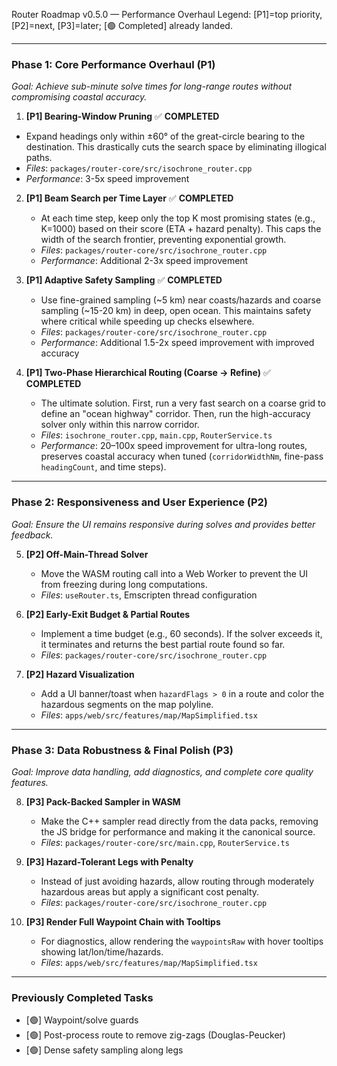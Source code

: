 Router Roadmap v0.5.0 — Performance Overhaul
Legend: [P1]=top priority, [P2]=next, [P3]=later; [🟢 Completed] already landed.

---
### Phase 1: Core Performance Overhaul (P1)
*Goal: Achieve sub-minute solve times for long-range routes without compromising coastal accuracy.*

1) **[P1] Bearing-Window Pruning** ✅ **COMPLETED**
  - Expand headings only within ±60° of the great-circle bearing to the destination. This drastically cuts the search space by eliminating illogical paths.
  - *Files*: `packages/router-core/src/isochrone_router.cpp`
  - *Performance*: 3-5x speed improvement

2) **[P1] Beam Search per Time Layer** ✅ **COMPLETED**
   - At each time step, keep only the top K most promising states (e.g., K=1000) based on their score (ETA + hazard penalty). This caps the width of the search frontier, preventing exponential growth.
   - *Files*: `packages/router-core/src/isochrone_router.cpp`
   - *Performance*: Additional 2-3x speed improvement

3) **[P1] Adaptive Safety Sampling** ✅ **COMPLETED**
   - Use fine-grained sampling (~5 km) near coasts/hazards and coarse sampling (~15-20 km) in deep, open ocean. This maintains safety where critical while speeding up checks elsewhere.
   - *Files*: `packages/router-core/src/isochrone_router.cpp`
   - *Performance*: Additional 1.5-2x speed improvement with improved accuracy

4) **[P1] Two-Phase Hierarchical Routing (Coarse → Refine)** ✅ **COMPLETED**
   - The ultimate solution. First, run a very fast search on a coarse grid to define an "ocean highway" corridor. Then, run the high-accuracy solver only within this narrow corridor.
   - *Files*: `isochrone_router.cpp`, `main.cpp`, `RouterService.ts`
   - *Performance*: 20–100x speed improvement for ultra-long routes, preserves coastal accuracy when tuned (`corridorWidthNm`, fine-pass `headingCount`, and time steps).

---
### Phase 2: Responsiveness and User Experience (P2)
*Goal: Ensure the UI remains responsive during solves and provides better feedback.*

5) **[P2] Off-Main-Thread Solver**
   - Move the WASM routing call into a Web Worker to prevent the UI from freezing during long computations.
   - *Files*: `useRouter.ts`, Emscripten thread configuration

6) **[P2] Early-Exit Budget & Partial Routes**
   - Implement a time budget (e.g., 60 seconds). If the solver exceeds it, it terminates and returns the best partial route found so far.
   - *Files*: `packages/router-core/src/isochrone_router.cpp`

7) **[P2] Hazard Visualization**
   - Add a UI banner/toast when `hazardFlags > 0` in a route and color the hazardous segments on the map polyline.
   - *Files*: `apps/web/src/features/map/MapSimplified.tsx`

---
### Phase 3: Data Robustness & Final Polish (P3)
*Goal: Improve data handling, add diagnostics, and complete core quality features.*

8) **[P3] Pack-Backed Sampler in WASM**
   - Make the C++ sampler read directly from the data packs, removing the JS bridge for performance and making it the canonical source.
   - *Files*: `packages/router-core/src/main.cpp`, `RouterService.ts`

9) **[P3] Hazard-Tolerant Legs with Penalty**
   - Instead of just avoiding hazards, allow routing through moderately hazardous areas but apply a significant cost penalty.
   - *Files*: `packages/router-core/src/isochrone_router.cpp`

10) **[P3] Render Full Waypoint Chain with Tooltips**
    - For diagnostics, allow rendering the `waypointsRaw` with hover tooltips showing lat/lon/time/hazards.
    - *Files*: `apps/web/src/features/map/MapSimplified.tsx`

---
### Previously Completed Tasks
- [🟢] Waypoint/solve guards
- [🟢] Post-process route to remove zig-zags (Douglas-Peucker)
- [🟢] Dense safety sampling along legs
